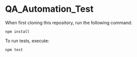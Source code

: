 # QA_Automation_Test

When first cloning this repository, run the following command:
```
npm install
```

To run tests, execute:
```
npm test
```
